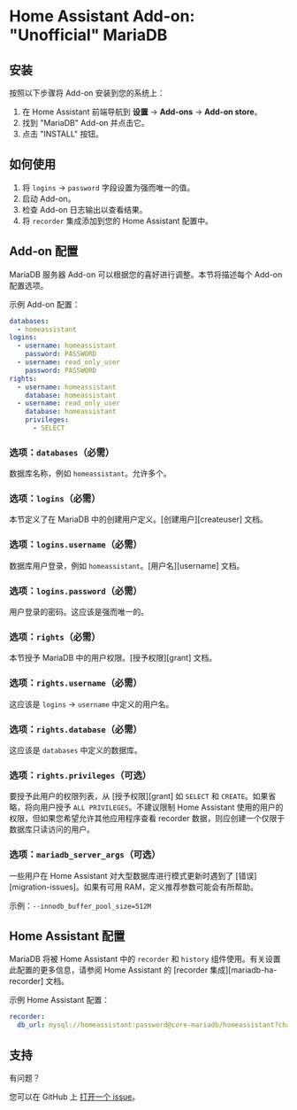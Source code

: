 # Home Assistant Add-on: "Unofficial" MariaDB

## 安装

按照以下步骤将 Add-on 安装到您的系统上：

1. 在 Home Assistant 前端导航到 **设置** -> **Add-ons** -> **Add-on store**。
2. 找到 "MariaDB" Add-on 并点击它。
3. 点击 "INSTALL" 按钮。

## 如何使用

1. 将 `logins` -> `password` 字段设置为强而唯一的值。
2. 启动 Add-on。
3. 检查 Add-on 日志输出以查看结果。
4. 将 `recorder` 集成添加到您的 Home Assistant 配置中。

## Add-on 配置

MariaDB 服务器 Add-on 可以根据您的喜好进行调整。本节将描述每个 Add-on 配置选项。

示例 Add-on 配置：

```yaml
databases:
  - homeassistant
logins:
  - username: homeassistant
    password: PASSWORD
  - username: read_only_user
    password: PASSWORD
rights:
  - username: homeassistant
    database: homeassistant
  - username: read_only_user
    database: homeassistant
    privileges:
      - SELECT
```

### 选项：`databases`（必需）

数据库名称，例如 `homeassistant`。允许多个。

### 选项：`logins`（必需）

本节定义了在 MariaDB 中的创建用户定义。[创建用户][createuser] 文档。

### 选项：`logins.username`（必需）

数据库用户登录，例如 `homeassistant`。[用户名][username] 文档。

### 选项：`logins.password`（必需）

用户登录的密码。这应该是强而唯一的。

### 选项：`rights`（必需）

本节授予 MariaDB 中的用户权限。[授予权限][grant] 文档。

### 选项：`rights.username`（必需）

这应该是 `logins` -> `username` 中定义的用户名。

### 选项：`rights.database`（必需）

这应该是 `databases` 中定义的数据库。

### 选项：`rights.privileges`（可选）

要授予此用户的权限列表，从 [授予权限][grant] 如 `SELECT` 和 `CREATE`。如果省略，将向用户授予 `ALL PRIVILEGES`。不建议限制 Home Assistant 使用的用户的权限，但如果您希望允许其他应用程序查看 recorder 数据，则应创建一个仅限于数据库只读访问的用户。

### 选项：`mariadb_server_args`（可选）

一些用户在 Home Assistant 对大型数据库进行模式更新时遇到了 [错误][migration-issues]。如果有可用 RAM，定义推荐参数可能会有所帮助。

示例：`--innodb_buffer_pool_size=512M`

## Home Assistant 配置

MariaDB 将被 Home Assistant 中的 `recorder` 和 `history` 组件使用。有关设置此配置的更多信息，请参阅 Home Assistant 的 [recorder 集成][mariadb-ha-recorder] 文档。

示例 Home Assistant 配置：

```yaml
recorder:
  db_url: mysql://homeassistant:password@core-mariadb/homeassistant?charset=utf8mb4
```

## 支持

有问题？

您可以在 GitHub 上 [打开一个 issue][issue]。

[aarch64-shield]: https://img.shields.io/badge/aarch64-yes-green.svg
[amd64-shield]: https://img.shields.io/badge/amd64-yes-green.svg
[armv7-shield]: https://img.shields.io/badge/armv7-yes-green.svg
[armhf-shield]: https://img.shields.io/badge/armhf-yes-green.svg
[i386-shield]: https://img.shields.io/badge/i386-yes-green.svg
[issue]: https://github.com/erik73/addon-mariadb/issues
[repository]: https://github.com/erik73/hassio-addons